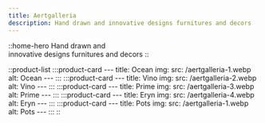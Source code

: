 ```yaml
---
title: Aertgalleria
description: Hand drawn and innovative designs furnitures and decors
---
```

::home-hero
Hand drawn and <br> innovative designs furnitures and decors
::

::product-list
    :::product-card
    ---
    title: Ocean
    img: 
        src: /aertgalleria-1.webp
        alt: Ocean
    ---
    :::
    :::product-card
    ---
    title: Vino
    img: 
        src: /aertgalleria-2.webp
        alt: Vino
    ---
    :::
    :::product-card
    ---
    title: Prime
    img: 
        src: /aertgalleria-3.webp
        alt: Prime
    ---
    :::
    :::product-card
    ---
    title: Eryn
    img: 
        src: /aertgalleria-4.webp
        alt: Eryn
    ---
    :::
    :::product-card
    ---
    title: Pots
    img: 
        src: /aertgalleria-1.webp
        alt: Pots
    ---
    :::
::